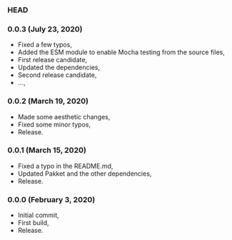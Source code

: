 ### HEAD

### 0.0.3 (July 23, 2020)

  * Fixed a few typos,
  * Added the ESM module to enable Mocha testing from the source files,
  * First release candidate,
  * Updated the dependencies,
  * Second release candidate,
  * ...,


### 0.0.2 (March 19, 2020)

  * Made some aesthetic changes,
  * Fixed some minor typos,
  * Release.


### 0.0.1 (March 15, 2020)

  * Fixed a typo in the README.md,
  * Updated Pakket and the other dependencies,
  * Release.


### 0.0.0 (February 3, 2020)

  * Initial commit,
  * First build,
  * Release.
